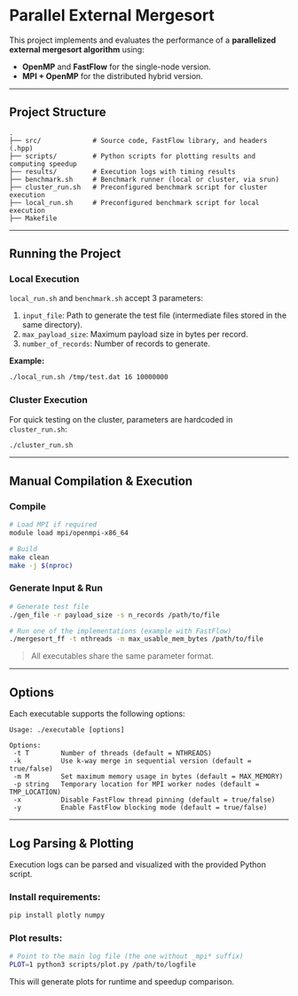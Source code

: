 # Parallel External Mergesort

This project implements and evaluates the performance of a **parallelized external mergesort algorithm** using:

- **OpenMP** and **FastFlow** for the single-node version.
- **MPI + OpenMP** for the distributed hybrid version.

---

## Project Structure

```
.
├── src/             # Source code, FastFlow library, and headers (.hpp)
├── scripts/         # Python scripts for plotting results and computing speedup
├── results/         # Execution logs with timing results
├── benchmark.sh     # Benchmark runner (local or cluster, via srun)
├── cluster_run.sh   # Preconfigured benchmark script for cluster execution
├── local_run.sh     # Preconfigured benchmark script for local execution
├── Makefile
```

---

## Running the Project

### Local Execution
`local_run.sh` and `benchmark.sh` accept 3 parameters:

1. `input_file`: Path to generate the test file (intermediate files stored in the same directory).
2. `max_payload_size`: Maximum payload size in bytes per record.
3. `number_of_records`: Number of records to generate.

**Example:**

```bash
./local_run.sh /tmp/test.dat 16 10000000
```

### Cluster Execution
For quick testing on the cluster, parameters are hardcoded in `cluster_run.sh`:

```bash
./cluster_run.sh
```

---

## Manual Compilation & Execution

### Compile
```bash
# Load MPI if required
module load mpi/openmpi-x86_64

# Build
make clean
make -j $(nproc)
```

### Generate Input & Run
```bash
# Generate test file
./gen_file -r payload_size -s n_records /path/to/file

# Run one of the implementations (example with FastFlow)
./mergesort_ff -t nthreads -m max_usable_mem_bytes /path/to/file
```

> All executables share the same parameter format.

---

## Options

Each executable supports the following options:

```
Usage: ./executable [options]

Options:
 -t T        Number of threads (default = NTHREADS)
 -k          Use k-way merge in sequential version (default = true/false)
 -m M        Set maximum memory usage in bytes (default = MAX_MEMORY)
 -p string   Temporary location for MPI worker nodes (default = TMP_LOCATION)
 -x          Disable FastFlow thread pinning (default = true/false)
 -y          Enable FastFlow blocking mode (default = true/false)
```

---

## Log Parsing & Plotting

Execution logs can be parsed and visualized with the provided Python script.

### Install requirements:
```bash
pip install plotly numpy
```

### Plot results:
```bash
# Point to the main log file (the one without _mpi* suffix)
PLOT=1 python3 scripts/plot.py /path/to/logfile
```

This will generate plots for runtime and speedup comparison.
